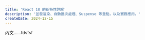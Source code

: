 ```yaml
---
title: 'React 18 的新特性詳解'
description: '並發渲染、自動批次處理、Suspense 等重點，以及實務應用。'
createDate: 2024-12-15
---
```


內文……fdsfsf
